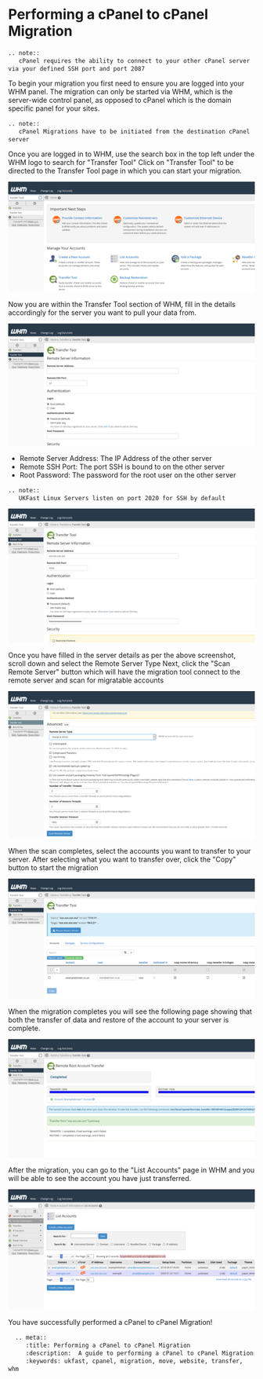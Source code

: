 # Performing a cPanel to cPanel Migration

```eval_rst
.. note::
   cPanel requires the ability to connect to your other cPanel server via your defined SSH port and port 2087
```

To begin your migration you first need to ensure you are logged into your WHM panel.
The migration can only be started via WHM, which is the server-wide control panel, as opposed to cPanel which is the domain specific panel for your sites.

```eval_rst
.. note::
   cPanel Migrations have to be initiated from the destination cPanel server
```

Once you are logged in to WHM, use the search box in the top left under the WHM logo to search for "Transfer Tool"
Click on "Transfer Tool" to be directed to the Transfer Tool page in which you can start your migration.

![cPanel Home Transfer](files/cpanel_searchtransfertool.PNG)

Now you are within the Transfer Tool section of WHM, fill in the details accordingly for the server you want to pull your data from.

![cPanel Transfer Tool Start](files/cpanel_transfertool1.PNG)

- Remote Server Address: The IP Address of the other server
- Remote SSH Port: The port SSH is bound to on the other server
- Root Password: The password for the root user on the other server

```eval_rst
.. note::
   UKFast Linux Servers listen on port 2020 for SSH by default
```
![cPanel Transfer Tool Details](files/cpanel_transfertool1withdetails.PNG)

Once you have filled in the server details as per the above screenshot, scroll down and select the Remote Server Type
Next, click the "Scan Remote Server" button which will have the migration tool connect to the remote server and scan for migratable accounts

![cPanel Transfer Select WHM](files/cpanel_transfertool2.PNG)

When the scan completes, select the accounts you want to transfer to your server.
After selecting what you want to transfer over, click the "Copy" button to start the migration

![cPanel Select scanned sites for migration](files/cpanel_transfertoolscannedplesk.PNG)

When the migration completes you will see the following page showing that both the transfer of data and restore of the account to your server is complete.

![cPanel Transfer Success](files/cpanel_transfertoolplesksuccess.PNG)

After the migration, you can go to the "List Accounts" page in WHM and you will be able to see the account you have just transferred.

![cPanel List accounts to see the transferred site](files/cpanel_transfertoollistaccounts.PNG)

You have successfully performed a cPanel to cPanel Migration!

```eval_rst
  .. meta::
     :title: Performing a cPanel to cPanel Migration
     :description:  A guide to performing a cPanel to cPanel Migration
     :keywords: ukfast, cpanel, migration, move, website, transfer, whm
